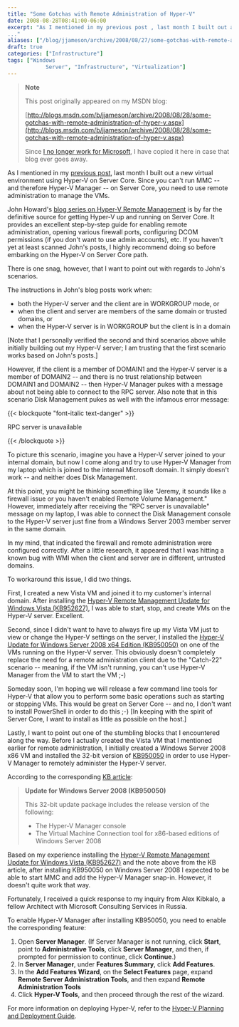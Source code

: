 ```yaml
---
title: "Some Gotchas with Remote Administration of Hyper-V"
date: 2008-08-28T08:41:00-06:00
excerpt: "As I mentioned in my previous post , last month I built out a new virtual environment using Hyper-V on Server Core. Since you can't run MMC -- and therefore Hyper-V Manager -- on Server Core, you need to use remote administration to manage the VMs. 
..."
aliases: ["/blog/jjameson/archive/2008/08/27/some-gotchas-with-remote-administration-of-hyper-v.aspx", "/blog/jjameson/archive/2008/08/28/some-gotchas-with-remote-administration-of-hyper-v.aspx"]
draft: true
categories: ["Infrastructure"]
tags: ["Windows 
			Server", "Infrastructure", "Virtualization"]
---
```


> **Note**
>
> This post originally appeared on my MSDN blog:
>
> [http://blogs.msdn.com/b/jjameson/archive/2008/08/28/some-gotchas-with-remote-administration-of-hyper-v.aspx](http://blogs.msdn.com/b/jjameson/archive/2008/08/28/some-gotchas-with-remote-administration-of-hyper-v.aspx)
>
> Since
> [I no longer work for Microsoft](/blog/jjameson/2011/09/02/last-day-with-microsoft), I have copied it here in case that
> blog ever goes away.

As I mentioned in my
[previous post](/blog/jjameson/2008/07/07/copy-paste-gotchas-with-server-core), last month I built out a new virtual environment using Hyper-V
on Server Core. Since you can't run MMC -- and therefore Hyper-V Manager --
on Server Core, you need to use remote administration to manage the VMs.

John Howard's
[blog series on Hyper-V Remote Management](http://blogs.technet.com/jhoward/archive/2008/03/28/part-1-hyper-v-remote-management-you-do-not-have-the-requested-permission-to-complete-this-task-contact-the-administrator-of-the-authorization-policy-for-the-computer-computername.aspx) is by far the definitive source
for getting Hyper-V up and running on Server Core. It provides an excellent
step-by-step guide for enabling remote administration, opening various firewall
ports, configuring DCOM permissions (if you don't want to use admin accounts),
etc. If you haven't yet at least scanned John's posts, I highly recommend doing
so before embarking on the Hyper-V on Server Core path.

There is one snag, however, that I want to point out with regards to John's
scenarios.

The instructions in John's blog posts work when:

- both the Hyper-V server and the client are in WORKGROUP mode, or
- when the client and server are members of the same domain or trusted
  domains, or
- when the Hyper-V server is in WORKGROUP but the client is in a domain

[Note that I personally verified the second and third scenarios above while
initially building out my Hyper-V server; I am trusting that the first scenario
works based on John's posts.]

However, if the client is a member of DOMAIN1 and the Hyper-V server is a
member of DOMAIN2 -- and there is no trust relationship between DOMAIN1 and DOMAIN2
-- then Hyper-V Manager pukes with a message about not being able to connect
to the RPC server. Also note that in this scenario Disk Management pukes as
well with the infamous error message:

{{< blockquote "font-italic text-danger" >}}

RPC server is unavailable

{{< /blockquote >}}

To picture this scenario, imagine you have a Hyper-V server joined to your
internal domain, but now I come along and try to use Hyper-V Manager from my
laptop which is joined to the internal Microsoft domain. It simply doesn't work
-- and neither does Disk Management.

At this point, you might be thinking something like "Jeremy, it sounds like
a firewall issue or you haven't enabled Remote Volume Management." However,
immediately after receiving the "RPC server is unavailable" message on my laptop,
I was able to connect the Disk Management console to the Hyper-V server just
fine from a Windows Server 2003 member server in the same domain.

In my mind, that indicated the firewall and remote administration were configured
correctly. After a little research, it appeared that I was hitting a known bug
with WMI when the client and server are in different, untrusted domains.

To workaround this issue, I did two things.

First, I created a new Vista VM and joined it to my customer's internal domain.
After installing the
[Hyper-V Remote Management Update for Windows Vista (KB952627)](http://www.microsoft.com/downloads/details.aspx?familyid=BF909242-2125-4D06-A968-C8A3D75FF2AA&displaylang=en), I was able
to start, stop, and create VMs on the Hyper-V server. Excellent.

Second, since I didn't want to have to always fire up my Vista VM just to
view or change the Hyper-V settings on the server, I installed the
[Hyper-V Update for Windows Server 2008 x64 Edition (KB950050)](http://www.microsoft.com/downloads/details.aspx?FamilyID=f3ab3d4b-63c8-4424-a738-baded34d24ed&DisplayLang=en) on one of
the VMs running on the Hyper-V server. This obviously doesn't completely replace
the need for a remote administration client due to the "Catch-22" scenario --
meaning, if the VM isn't running, you can't use Hyper-V Manager from the VM
to start the VM ;-)

Someday soon, I'm hoping we will release a few command line tools for Hyper-V
that allow you to perform some basic operations such as starting or stopping
VMs. This would be great on Server Core -- and no, I don't want to install PowerShell
in order to do this ;-) [In keeping with the spirit of Server Core, I want to
install as little as possible on the host.]

Lastly, I want to point out one of the stumbling blocks that I encountered
along the way. Before I actually created the Vista VM that I mentioned earlier
for remote administration, I initially created a Windows Server 2008 x86 VM
and installed the 32-bit version of
[KB950050](http://www.microsoft.com/downloads/details.aspx?FamilyId=6F69D661-5B91-4E5E-A6C0-210E629E1C42&displaylang=en) in order to use Hyper-V Manager to remotely administer the Hyper-V
server.

According to the corresponding
[KB article](http://support.microsoft.com/kb/950050):

> **Update for Windows Server 2008 (KB950050)**
>
> This 32-bit update package includes the release version of the following:
>
> - The Hyper-V Manager console
> - The Virtual Machine Connection tool for x86-based editions of Windows
>   Server 2008

Based on my experience installing the
[Hyper-V Remote Management Update for Windows Vista (KB952627)](http://www.microsoft.com/downloads/details.aspx?familyid=BF909242-2125-4D06-A968-C8A3D75FF2AA&displaylang=en) and the note
above from the KB article, after installing KB950050 on Windows Server 2008
I expected to be able to start MMC and add the Hyper-V Manager snap-in. However,
it doesn't quite work that way.

Fortunately, I received a quick response to my inquiry from Alex Kibkalo,
a fellow Architect with Microsoft Consulting Services in Russia.

To enable Hyper-V Manager after installing KB950050, you need to enable the
corresponding feature:

1. Open **Server Manager**. (If Server Manager is not running,
   click **Start**, point to **Administrative Tools**,
   click **Server Manager**, and then, if prompted for permission
   to continue, click **Continue**.)
2. In **Server Manager**, under **Features Summary**,
   click **Add Features**.
3. In the **Add Features Wizard**, on the **Select Features** page, expand **Remote Server Administration Tools**,
   and then expand **Remote Administration Tools**
4. Click **Hyper-V Tools**, and then proceed through the rest
   of the wizard.

For more information on deploying Hyper-V, refer to the
[Hyper-V Planning and Deployment Guide](http://www.microsoft.com/downloads/details.aspx?familyid=5DA4058E-72CC-4B8D-BBB1-5E16A136EF42&displaylang=en).

